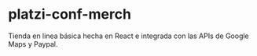 # platzi-conf-merch
Tienda en linea básica hecha en React e integrada con las APIs de Google Maps y Paypal.
